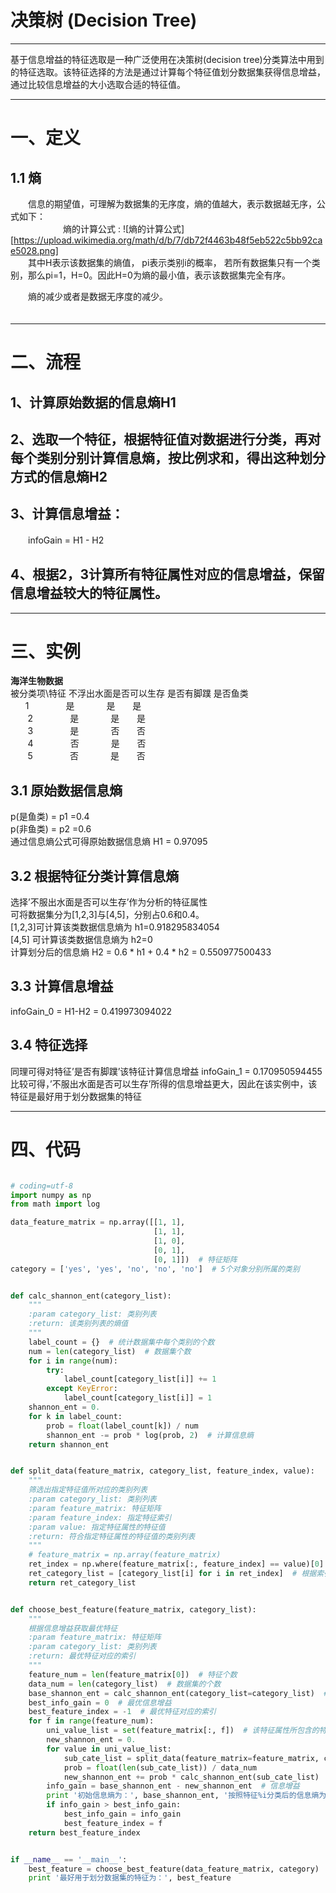 决策树 (Decision Tree)
=====================
___
基于信息增益的特征选取是一种广泛使用在决策树(decision tree)分类算法中用到的特征选取。该特征选择的方法是通过计算每个特征值划分数据集获得信息增益，通过比较信息增益的大小选取合适的特征值。<br>
___
# 一、定义
## 1.1 熵

　　信息的期望值，可理解为数据集的无序度，熵的值越大，表示数据越无序，公式如下：<br>
　　　　　　熵的计算公式 : ![熵的计算公式][https://upload.wikimedia.org/math/d/b/7/db72f4463b48f5eb522c5bb92cae5028.png] <br>
　　其中H表示该数据集的熵值， pi表示类别i的概率， 若所有数据集只有一个类别，那么pi=1，H=0。因此H=0为熵的最小值，表示该数据集完全有序。<br>

　　熵的减少或者是数据无序度的减少。<br> 　
___

# 二、流程
## 1、计算原始数据的信息熵H1
## 2、选取一个特征，根据特征值对数据进行分类，再对每个类别分别计算信息熵，按比例求和，得出这种划分方式的信息熵H2
## 3、计算信息增益：
　　infoGain = H1 - H2
## 4、根据2，3计算所有特征属性对应的信息增益，保留信息增益较大的特征属性。

---

# 三、实例
**海洋生物数据**<br>
  被分类项\特征  不浮出水面是否可以生存  是否有脚蹼  是否鱼类 <br>
        1               是             是       是    <br>
        2               是             是       是    <br>
        3               是             否       否    <br>
        4               否             是       否    <br>
        5               否             是       否    <br>


## 3.1 原始数据信息熵
p(是鱼类) = p1 =0.4 <br>
p(非鱼类) = p2 =0.6 <br>
通过信息熵公式可得原始数据信息熵 H1 = 0.97095

## 3.2 根据特征分类计算信息熵
选择’不服出水面是否可以生存’作为分析的特征属性 <br>
可将数据集分为[1,2,3]与[4,5]，分别占0.6和0.4。<br>
[1,2,3]可计算该类数据信息熵为 h1=0.918295834054 <br>
[4,5] 可计算该类数据信息熵为 h2=0 <br>
计算划分后的信息熵 H2 = 0.6 \* h1 + 0.4 \* h2 = 0.550977500433

## 3.3 计算信息增益
infoGain\_0 = H1-H2 = 0.419973094022

## 3.4 特征选择
同理可得对特征’是否有脚蹼’该特征计算信息增益 infoGain\_1 = 0.170950594455 <br>
比较可得，’不服出水面是否可以生存’所得的信息增益更大，因此在该实例中，该特征是最好用于划分数据集的特征<br>

---
# 四、代码
```python

# coding=utf-8
import numpy as np
from math import log

data_feature_matrix = np.array([[1, 1],
                                [1, 1],
                                [1, 0],
                                [0, 1],
                                [0, 1]])  # 特征矩阵
category = ['yes', 'yes', 'no', 'no', 'no']  # 5个对象分别所属的类别


def calc_shannon_ent(category_list):
    """
    :param category_list: 类别列表
    :return: 该类别列表的熵值
    """
    label_count = {}  # 统计数据集中每个类别的个数
    num = len(category_list)  # 数据集个数
    for i in range(num):
        try:
            label_count[category_list[i]] += 1
        except KeyError:
            label_count[category_list[i]] = 1
    shannon_ent = 0.
    for k in label_count:
        prob = float(label_count[k]) / num
        shannon_ent -= prob * log(prob, 2)  # 计算信息熵
    return shannon_ent


def split_data(feature_matrix, category_list, feature_index, value):
    """
    筛选出指定特征值所对应的类别列表
    :param category_list: 类别列表
    :param feature_matrix: 特征矩阵
    :param feature_index: 指定特征索引
    :param value: 指定特征属性的特征值
    :return: 符合指定特征属性的特征值的类别列表
    """
    # feature_matrix = np.array(feature_matrix)
    ret_index = np.where(feature_matrix[:, feature_index] == value)[0]  # 获取符合指定特征值的索引
    ret_category_list = [category_list[i] for i in ret_index]  # 根据索引取得指定的所属类别，构建为列表
    return ret_category_list


def choose_best_feature(feature_matrix, category_list):
    """
    根据信息增益获取最优特征
    :param feature_matrix: 特征矩阵
    :param category_list: 类别列表
    :return: 最优特征对应的索引
    """
    feature_num = len(feature_matrix[0])  # 特征个数
    data_num = len(category_list)  # 数据集的个数
    base_shannon_ent = calc_shannon_ent(category_list=category_list)  # 原始数据的信息熵
    best_info_gain = 0  # 最优信息增益
    best_feature_index = -1  # 最优特征对应的索引
    for f in range(feature_num):
        uni_value_list = set(feature_matrix[:, f])  # 该特征属性所包含的特征值
        new_shannon_ent = 0.
        for value in uni_value_list:
            sub_cate_list = split_data(feature_matrix=feature_matrix, category_list=category_list, feature_index=f, value=value)
            prob = float(len(sub_cate_list)) / data_num
            new_shannon_ent += prob * calc_shannon_ent(sub_cate_list)
        info_gain = base_shannon_ent - new_shannon_ent  # 信息增益
        print '初始信息熵为：', base_shannon_ent, '按照特征%i分类后的信息熵为：' % f, new_shannon_ent, '信息增益为：', info_gain
        if info_gain > best_info_gain:
            best_info_gain = info_gain
            best_feature_index = f
    return best_feature_index


if __name__ == '__main__':
    best_feature = choose_best_feature(data_feature_matrix, category)
    print '最好用于划分数据集的特征为：', best_feature
```
